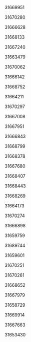 31669951

31670280

31666628

31668133

31667240

31663479

31670062

31666142

31668752

31664211

31670297

31667008

31667951

31666843

31668799

31668378

31667680

31668407

31668443

31668269

31664173

31670274

31666898

31659759

31689744

31659601

31670251

31670261

31668652

31667979

31658729

31669914

31667663

31653430

